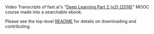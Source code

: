 Video Transcripts of fast.ai's "[Deep Learning Part 2 (v2) (2018)](http://course.fast.ai/part2.html)" MOOC course made into a searchable ebook.

Please see the top-level [README](https://github.com/stas00/fastai-transcript) for details on downloading and contributing.
